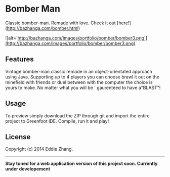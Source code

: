 Bomber Man
===========

Classic bomber-man. Remade with love. Check it out [here!] (http://bazhanga.com/bomber.html)

![alt='http://bazhanga.com/images/portfolio/bomber/bomber3.png'](http://bazhanga.com/images/portfolio/bomber/bomber3.png)

Features
------------

Vintage bomber-man classic remade in an object-orientated approach using Java. Supporting up to 4 players you can choose brawl it 
out on the minefield with friends or duel between with the computer the choice is yours to make. No matter what you will be '
gaurenteed to have a"BLAST"!

Usage
------------

To preview simply download the ZIP through git and import the entire project to Greenfoot IDE. Compile, run it and play! 

License
-------------
Copyright (c) 2014 Eddie Zhang.

_________________________
**Stay tuned for a web application version of this project soon. Currently under developement**

